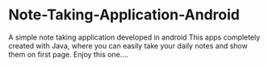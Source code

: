 # Note-Taking-Application-Android
A simple note taking application developed in android
This apps completely created with Java, where you can easily take your daily notes and show them on first page. Enjoy this one....
